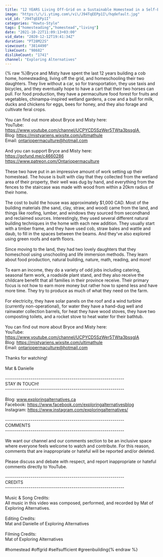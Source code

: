 ```yaml
---
title: "12 YEARS Living Off-Grid on a Sustainable Homestead in a Self-Built Cob Home"
image: "https:\/\/i.ytimg.com\/vi\/J94TqEEPp1I\/hqdefault.jpg"
vid_id: "J94TqEEPp1I"
categories: "Howto-Style"
tags: ["homesteading","homestead","living"]
date: "2021-10-22T11:09:13+03:00"
vid_date: "2020-12-12T19:41:34Z"
duration: "PT28M22S"
viewcount: "3814490"
likeCount: "98682"
dislikeCount: "1741"
channel: "Exploring Alternatives"
---
```

{% raw %}Bryce and Misty have spent the last 12 years building a cob home, homesteading, living off the grid, and homeschooling their two daughters.  They live without a car, so for transportation, they use taxis and bicycles, and they eventually hope to have a cart that their two horses can pull.  For food production, they have a permaculture food forest for fruits and vegetables, chinampa-inspired wetland gardens, a cow and a bull for milk, ducks and chickens for eggs, bees for honey, and they also forage and cultivate feral crops.<br /><br />You can find out more about Bryce and Misty here:<br />YouTube: <a rel="nofollow" target="blank" href="https://www.youtube.com/channel/UCPYCD5SzWer5TWta3bssgIA ">https://www.youtube.com/channel/UCPYCD5SzWer5TWta3bssgIA </a> <br />Blog: <a rel="nofollow" target="blank" href="https://mistyariens.wixsite.com/ultimathule">https://mistyariens.wixsite.com/ultimathule</a>  <br />Email: ontariopermaculture@hotmail.com<br /><br />And you can support Bryce and Misty here:<br /><a rel="nofollow" target="blank" href="https://gofund.me/c4660286">https://gofund.me/c4660286</a><br /><a rel="nofollow" target="blank" href="https://www.patreon.com/Ontariopermaculture">https://www.patreon.com/Ontariopermaculture</a><br /><br />These two have put in an impressive amount of work setting up their homestead.  The house is built with clay that they collected from the wetland area of their property, their well was dug by hand, and everything from the fences to the staircase was made with wood from within a 20km radius of their home.<br /><br />The cost to build the house was approximately $1,000 CAD.  Most of the building materials (the sand, clay, straw, and wood) came from the land, and things like roofing, lumber, and windows they sourced from secondhand and reclaimed sources.  Interestingly, they used several different natural building techniques in the home with each new addition.  They usually start with a timber frame, and they have used cob, straw bales and wattle and daub, to fill in the spaces between the beams.  And they've also explored using green roofs and earth floors.<br /><br />Since moving to the land, they had two lovely daughters that they homeschool using unschooling and life immersion methods.  They learn about food production, natural building, nature, math, reading, and more!<br /><br />To earn an income, they do a variety of odd jobs including catering, seasonal farm work, a roadside plant stand, and they also receive the childcare benefit that all families in their province receive.  Their primary focus is not how to earn more money but rather how to spend less and have more time.  They try to produce as much of what they need on the farm.<br /><br />For electricity, they have solar panels on the roof and a wind turbine (currently non-operational), for water they have a hand-dug well and rainwater collection barrels, for heat they have wood stoves, they have two composting toilets, and a rocket stove to heat water for their bathtub.<br /><br />You can find out more about Bryce and Misty here:<br />YouTube: <a rel="nofollow" target="blank" href="https://www.youtube.com/channel/UCPYCD5SzWer5TWta3bssgIA">https://www.youtube.com/channel/UCPYCD5SzWer5TWta3bssgIA</a>  <br />Blog: <a rel="nofollow" target="blank" href="https://mistyariens.wixsite.com/ultimathule">https://mistyariens.wixsite.com/ultimathule</a>  <br />Email: ontariopermaculture@hotmail.com<br /><br />Thanks for watching!<br /><br />Mat &amp; Danielle<br /><br />-------------------------------------------------------------<br />STAY IN TOUCH!<br />-------------------------------------------------------------<br /><br />Blog: www.exploringalternatives.ca<br />Facebook: <a rel="nofollow" target="blank" href="https://www.facebook.com/exploringalternativesblog">https://www.facebook.com/exploringalternativesblog</a><br />Instagram: <a rel="nofollow" target="blank" href="https://www.instagram.com/exploringalternatives/">https://www.instagram.com/exploringalternatives/</a><br /><br />-------------------------------------------------------------<br />COMMENTS<br />-------------------------------------------------------------<br /><br />We want our channel and our comments section to be an inclusive space where everyone feels welcome to watch and contribute.  For this reason, comments that are inappropriate or hateful will be reported and/or deleted.<br /><br />Please discuss and debate with respect, and report inappropriate or hateful comments directly to YouTube.<br /><br />-------------------------------------------------------------<br />CREDITS<br />-------------------------------------------------------------<br /><br />Music &amp; Song Credits: <br />All music in this video was composed, performed, and recorded by Mat of Exploring Alternatives.<br /><br />Editing Credits:<br />Mat and Danielle of Exploring Alternatives<br /><br />Filming Credits:<br />Mat of Exploring Alternatives<br /><br />#homestead #offgrid #selfsufficient #greenbuilding{% endraw %}
